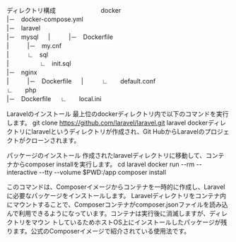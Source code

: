 ディレクトリ構成　　　　
        　　　docker  
                |－　docker-compose.yml  
                |－　laravel  
                |－　mysql  　
                |　　　|－　Dockerfile  
                |　　　|－　my.cnf  
                |　　　∟　sql  
                |　　　　　∟　init.sql  
                |－　nginx  
                |　　　|－　Dockerfile  　
                |　　　∟　　default.conf  
                ∟　　php  
                        |－　Dockerfile  　
                        ∟　　local.ini  

Laravelのインストール
    最上位のdockerディレクトリ内で以下のコマンドを実行します。
    git clone https://github.com/laravel/laravel.git laravel
    dockerディレクトリにlaravelというディレクトリが作成され、Git HubからLaravelのプロジェクトがクローンされます。


パッケージのインストール
    作成されたlaravelディレクトリに移動して、コンテナからcomposer installを実行します。
    cd laravel
    docker run --rm --interactive --tty --volume $PWD:/app composer install

  このコマンドは、Composerイメージからコンテナを一時的に作成し、Laravelに必要なパッケージをインストールします。
  Laravelディレクトリをコンテナ内にマウントすることで、Composerコンテナがcomposer.jsonファイルを読み込んで利用できるようになっています。コンテナは実行後に消滅しますが、ディレクトリをマウン トしているためホストOS上にインストールしたパッケージが残ります。公式のComposerイメージで紹介されている使用法です。
